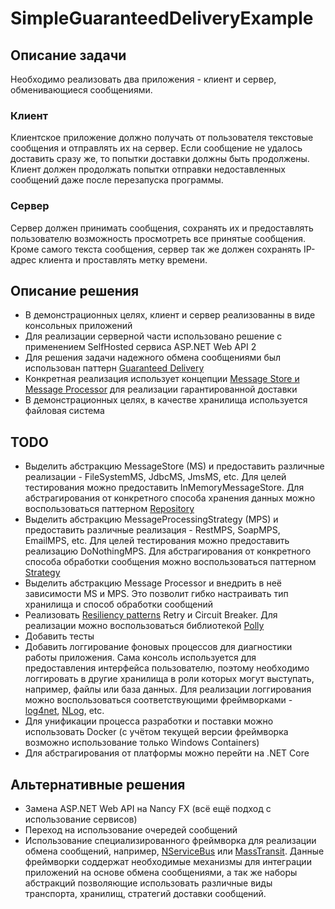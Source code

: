 # SimpleGuaranteedDeliveryExample

## Описание задачи

Необходимо реализовать два приложения - клиент и сервер, обменивающиеся сообщениями.

### Клиент

Клиентское приложение должно получать от пользователя текстовые сообщения и отправлять их на сервер. Если сообщение не удалось доставить сразу же, то попытки доставки должны быть продолжены. Клиент должен продолжать попытки отправки недоставленных сообщений даже после перезапуска программы.

### Сервер

Сервер должен принимать сообщения, сохранять их и предоставлять пользователю возможность просмотреть все принятые сообщения. Кроме самого текста сообщения, сервер так же должен сохранять IP-адрес клиента и проставлять метку времени.

## Описание решения

- В демонстрационных целях, клиент и сервер реализованны в виде консольных приложений
- Для реализации серверной части использовано решение с применением SelfHosted сервиса ASP.NET Web API 2
- Для решения задачи надежного обмена сообщениями был использован паттерн [Guaranteed Delivery](http://www.enterpriseintegrationpatterns.com/patterns/messaging/GuaranteedMessaging.html)
- Конкретная реализация использует концепции [Message Store и Message Processor](https://docs.wso2.com/display/EI611/Working+with+Message+Stores+and+Message+Processors) для реализации гарантированной доставки
- В демонстрационных целях, в качестве хранилища используется файловая система

## TODO

- Выделить абстракцию MessageStore (MS) и предоставить различные реализации - FileSystemMS, JdbcMS, JmsMS, etc. Для целей тестирования можно предоставить InMemoryMessageStore. Для абстрагирования от конкретного способа хранения данных можно воспользоваться паттерном [Repository](http://design-pattern.ru/patterns/repository.html)
- Выделить абстракцию MessageProcessingStrategy (MPS) и предоставить различные реализация - RestMPS, SoapMPS, EmailMPS, etc. Для целей тестирования можно предоставить реализацию DoNothingMPS. Для абстрагирования от конкретного способа обработки сообщения можно воспользоваться паттерном [Strategy](https://refactoring.guru/ru/design-patterns/strategy)
- Выделить абстракцию Message Processor и внедрить в неё зависимости MS и MPS. Это позволит гибко настраивать тип хранилища и способ обработки сообщений
- Реализовать [Resiliency patterns](https://docs.microsoft.com/en-us/azure/architecture/patterns/category/resiliency) Retry и Circuit Breaker. Для реализации можно воспользоваться библиотекой [Polly](https://github.com/App-vNext/Polly)
- Добавить тесты
- Добавить логгирование фоновых процессов для диагностики работы приложения. Сама консоль используется для предоставления интерфейса пользователю, поэтому необходимо логгировать в другие хранилища в роли которых могут выступать, например, файлы или база данных. Для реализации логгирования можно воспользоваться соответствующими фреймворками -  [log4net](https://logging.apache.org/log4net/), [NLog](http://nlog-project.org/), etc.
- Для унификации процесса разработки и поставки можно использовать Docker (с учётом текущей версии фреймворка возможно использование только Windows Containers)
- Для абстрагирования от платформы можно перейти на .NET Core

## Альтернативные решения

- Замена ASP.NET Web API на Nancy FX (всё ещё подход с использование сервисов)
- Переход на использование очередей сообщений
- Использование специализированного фреймворка для реализации обмена сообщений, например, [NServiceBus](https://particular.net/nservicebus) или [MassTransit](http://masstransit-project.com/). Данные фреймворки соддержат необходимые механизмы для интеграции приложений на основе обмена сообщениями, а так же наборы абстракций позволяющие использовать различные виды транспорта, хранилищ, стратегий доставки сообщений.